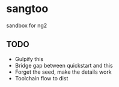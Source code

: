 # sangtoo
sandbox for ng2

## TODO
* Gulpify this
* Bridge gap between quickstart and this
* Forget the seed, make the details work
* Toolchain flow to dist
